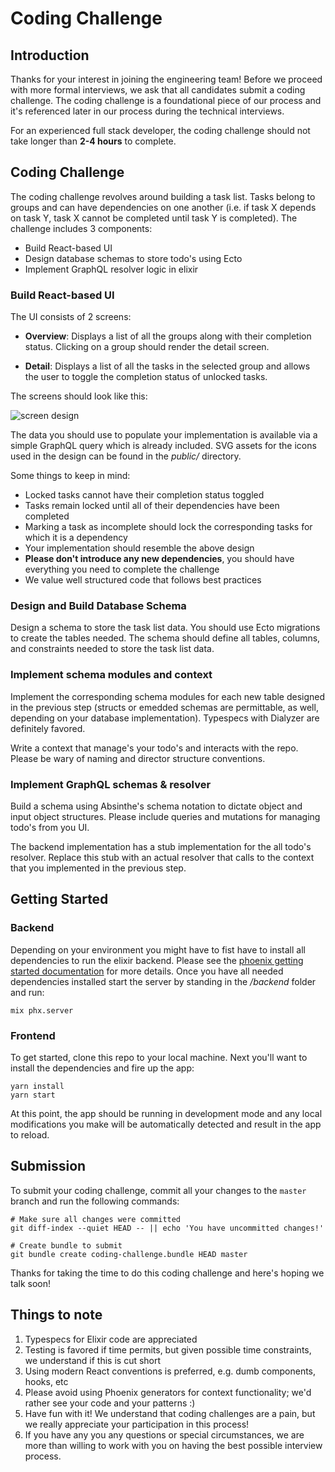 # Coding Challenge

## Introduction

Thanks for your interest in joining the engineering team! Before we proceed with more
formal interviews, we ask that all candidates submit a coding challenge. The coding challenge is
a foundational piece of our process and it's referenced later in our process during the technical 
interviews.

For an experienced full stack developer, the coding challenge should not take longer than **2-4 hours** to 
complete.

## Coding Challenge

The coding challenge revolves around building a task list. Tasks belong to groups and can have
dependencies on one another (i.e. if task X depends on task Y, task X cannot be completed until
task Y is completed). The challenge includes 3 components:

* Build React-based UI
* Design database schemas to store todo's using Ecto
* Implement GraphQL resolver logic in elixir

### Build React-based UI

The UI consists of 2 screens:

* **Overview**: Displays a list of all the groups along with their completion status. Clicking on 
  a group should render the detail screen.

* **Detail**: Displays a list of all the tasks in the selected group and allows the user to toggle 
  the completion status of unlocked tasks.

The screens should look like this:

![screen design](https://user-images.githubusercontent.com/314351/56453206-d1ec2580-62f3-11e9-83d7-67aff2e1deef.png)

The data you should use to populate your implementation is available via a simple GraphQL query which is already included. 
SVG assets for the icons used in the design can be found in the _public/_ directory.

Some things to keep in mind:

* Locked tasks cannot have their completion status toggled
* Tasks remain locked until all of their dependencies have been completed
* Marking a task as incomplete should lock the corresponding tasks for which it is a dependency
* Your implementation should resemble the above design
* **Please don't introduce any new dependencies**, you should have everything you need to complete
  the challenge
* We value well structured code that follows best practices

### Design and Build Database Schema

Design a schema to store the task list data. You should use Ecto migrations to create
the tables needed. The schema should define all tables, columns, and constraints needed
to store the task list data.

### Implement schema modules and context

Implement the corresponding schema modules for each new table designed in the previous step (structs or emedded schemas are permittable, as well, depending on your database implementation). Typespecs with Dialyzer are definitely favored.

Write a context that manage's your todo's and interacts with the repo. Please be wary of naming and director structure conventions.

### Implement GraphQL schemas & resolver

Build a schema using Absinthe's schema notation to dictate object and input object structures. Please include queries and mutations for managing todo's from you UI.

The backend implementation has a stub implementation for the all todo's resolver. Replace this stub with an actual resolver that calls to the context that you implemented in the previous step.

## Getting Started

### Backend
Depending on your environment you might have to fist have to install all dependencies to run the elixir backend. Please see the [phoenix getting started documentation](https://hexdocs.pm/phoenix/installation.html) for more details.
Once you have all needed dependencies installed start the server by standing in the _/backend_ folder and run:

```
mix phx.server
```

### Frontend
To get started, clone this repo to your local machine. Next you'll want to install the dependencies
and fire up the app:

```
yarn install
yarn start
```

At this point, the app should be running in development mode and any local modifications you make
will be automatically detected and result in the app to reload.

## Submission

To submit your coding challenge, commit all your changes to the `master` branch and run the 
following commands:

```
# Make sure all changes were committed
git diff-index --quiet HEAD -- || echo 'You have uncommitted changes!'

# Create bundle to submit
git bundle create coding-challenge.bundle HEAD master
```

Thanks for taking the time to do this coding challenge and here's hoping we talk soon!

## Things to note

1. Typespecs for Elixir code are appreciated
2. Testing is favored if time permits, but given possible time constraints, we understand if this is cut short
3. Using modern React conventions is preferred, e.g. dumb components, hooks, etc
4. Please avoid using Phoenix generators for context functionality; we'd rather see your code and your patterns :)
5. Have fun with it! We understand that coding challenges are a pain, but we really appreciate your participation in this process!
6. If you have any you any questions or special circumstances, we are more than willing to work with you on having the best possible interview process.
